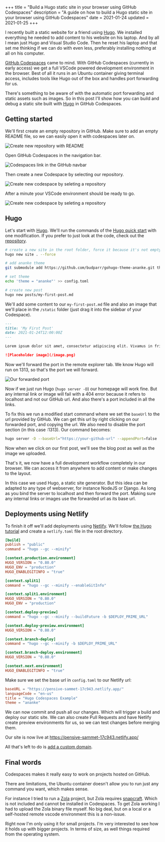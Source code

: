 +++
title = "Build a Hugo static site in your browser using GitHub Codespaces"
description = "A guide on how to build a Hugo static site in your browser using GitHub Codespaces"
date = 2021-01-24
updated = 2021-01-25
+++

I recently built a static website for a friend using [Hugo](https://gohugo.io/). We installed everything he needed to add content to his website on his laptop. And by all I mean just Hugo and Visual Studio Code. Then he reset his laptop and that set me thinking if we can do with even less, preferably installing nothing at all on his computer.

[GitHub Codespaces](https://github.com/features/codespaces) came to mind. With GitHub Codespaces (currently in early access) we get a full VSCode powered development environment in the browser. Best of all it runs in an Ubuntu container giving terminal access, includes tools like Hugo out of the box and handles port forwarding for us.

There's something to be aware of with the automatic port forwarding and static assets such as images. So in this post I'll show how you can build and debug a static site built with [Hugo](https://gohugo.io/) in GitHub Codespaces.

## Getting started

We'll first create an empty repository in GitHub. Make sure to add an empty README file, so we can easily open it with codespaces later on.

![Create new repository with README](./new-repository.png)

Open GitHub Codespaces in the navigation bar.

![Codespaces link in the GitHub navbar](./codespaces.png)

Then create a new Codespace by selecting our repository.

![Create new codespace by seleting a repository](./new-codespace.png)

After a minute your VSCode environment should be ready to go.

![Create new codespace by seleting a repository](./codespace-ready.png)

## Hugo

Let's start with [Hugo](https://gohugo.io/). We'll run the commands of the [Hugo quick start](https://gohugo.io/getting-started/quick-start/) with one modification. If you prefer to just look at the code, check out the [repository](https://github.com/shotor/hugo-codespaces-example).

```sh
# create a new site in the root folder, force it because it's not empty
hugo new site . --force

# add ananke theme
git submodule add https://github.com/budparr/gohugo-theme-ananke.git themes/ananke

# set theme
echo 'theme = "ananke"' >> config.toml

# create new post
hugo new posts/my-first-post.md
```

We'll add some content to our `my-first-post.md` file and also an image that we'll place in the `/static` folder (just drag it into the sidebar of your Codespace).

```md
---
title: 'My First Post'
date: 2021-01-24T12:00:00Z
---

Lorem ipsum dolor sit amet, consectetur adipiscing elit. Vivamus in fringilla libero.

![Placeholder image](/image.png)
```

Now we'll forward the port in the remote explorer tab. We know Hugo will run on 1313, so that's the port we will forward.

![Our forwarded port](./port-forward.png)

Now if we just run Hugo (`hugo server -D`) our homepage will work fine. But any internal link or image will fail with a 404 error because it refers to localhost and not our GitHub url. And also there's a port included in all the links.

To fix this we run a modified start command where we set the `baseUrl` to the url provided by GitHub. We can get this url by right clicking on our forwarded port, and copying the url. We also need to disable the port section (in this case :1313). Our command becomes:

```sh
hugo server -D --baseUrl="https://your-github-url" --appendPort=false
```

Now when we click on our first post, we'll see the blog post as well as the image we uploaded.

That's it, we now have a full development workflow completely in our browser. We can access it from anywhere to add content or make changes to the layout.

In this case we used Hugo, a static site generator. But this idea can be adapted to any type of webserver, for instance NodeJS or Django. As long as you bind the server to localhost and then forward the port. Making sure any internal links or images use the forwarded url as its base url.

## Deployments using Netlify

To finish it off we'll add deployments using [Netlify](https://netlify.com). We'll follow [the Hugo tutorial](https://gohugo.io/hosting-and-deployment/hosting-on-netlify/) and create a `netlify.toml` file in the root directory.

```toml
[build]
publish = "public"
command = "hugo --gc --minify"

[context.production.environment]
HUGO_VERSION = "0.80.0"
HUGO_ENV = "production"
HUGO_ENABLEGITINFO = "true"

[context.split1]
command = "hugo --gc --minify --enableGitInfo"

[context.split1.environment]
HUGO_VERSION = "0.80.0"
HUGO_ENV = "production"

[context.deploy-preview]
command = "hugo --gc --minify --buildFuture -b $DEPLOY_PRIME_URL"

[context.deploy-preview.environment]
HUGO_VERSION = "0.80.0"

[context.branch-deploy]
command = "hugo --gc --minify -b $DEPLOY_PRIME_URL"

[context.branch-deploy.environment]
HUGO_VERSION = "0.80.0"

[context.next.environment]
HUGO_ENABLEGITINFO = "true"
```

Make sure we set the base url in `config.toml` to our Netlify url:

```toml
baseURL = "https://pensive-sammet-17c943.netlify.app/"
languageCode = "en-us"
title = "Hugo Codespaces Example"
theme = "ananke"
```

We can now commit and push all our changes. Which will trigger a build and deploy our static site. We can also create Pull Requests and have Netlify create preview environments for us, so we can test changes before merging them.

Our site is now live at <https://pensive-sammet-17c943.netlify.app/>

All that's left to do is [add a custom domain](https://docs.netlify.com/domains-https/custom-domains/).

## Final words

Codespaces makes it really easy to work on projects hosted on GitHub.

There are limitations, the Ubuntu container doesn't allow you to run just any command you want, which makes sense.

For instance I tried to run a [Zola](https://getzola.org) project, but Zola requires [snapcraft](https://snapcraft.io/). Which is not included and cannot be installed in Codespaces. To get Zola working I had to upload the Zola binary file myself. No big deal, but on a local or a self-hosted remote vscode environment this is a non-issue.

Right now I'm only using it for small projects. I'm very interested to see how it holds up with bigger projects. In terms of size, as well things required from the operating system.
